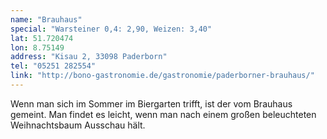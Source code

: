 ```yaml
---
name: "Brauhaus"
special: "Warsteiner 0,4: 2,90, Weizen: 3,40"
lat: 51.720474
lon: 8.75149
address: "Kisau 2, 33098 Paderborn"
tel: "05251 282554"
link: "http://bono-gastronomie.de/gastronomie/paderborner-brauhaus/"
---
```

Wenn man sich im Sommer im Biergarten trifft, ist der vom Brauhaus gemeint. Man findet es leicht, wenn man nach einem großen beleuchteten Weihnachtsbaum Ausschau hält.

